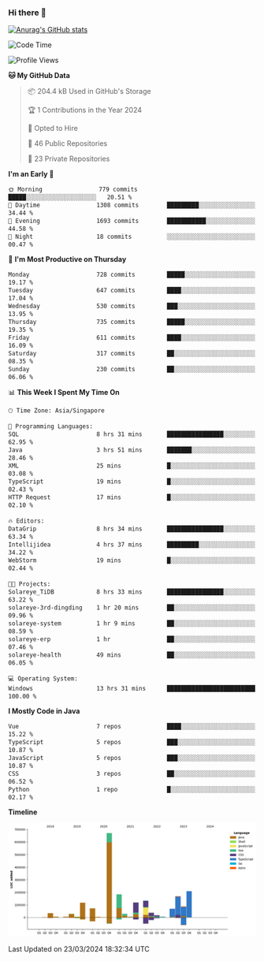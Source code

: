 ### Hi there 👋

[![Anurag's GitHub stats](https://github-readme-stats.vercel.app/api?username=xiumu2017&show_icons=true&theme=radical)](https://github.com/anuraghazra/github-readme-stats)

<!--
**xiumu2017/xiumu2017** is a ✨ _special_ ✨ repository because its `README.md` (this file) appears on your GitHub profile.

Here are some ideas to get you started:

- 🔭 I’m currently working on ...
- 🌱 I’m currently learning ...
- 👯 I’m looking to collaborate on ...
- 🤔 I’m looking for help with ...
- 💬 Ask me about ...
- 📫 How to reach me: ...
- 😄 Pronouns: ...
- ⚡ Fun fact: ...
-->

<!--START_SECTION:waka-->
![Code Time](http://img.shields.io/badge/Code%20Time-2%2C033%20hrs%2039%20mins-blue)

![Profile Views](http://img.shields.io/badge/Profile%20Views-0-blue)

**🐱 My GitHub Data** 

> 📦 204.4 kB Used in GitHub's Storage 
 > 
> 🏆 1 Contributions in the Year 2024
 > 
> 💼 Opted to Hire
 > 
> 📜 46 Public Repositories 
 > 
> 🔑 23 Private Repositories 
 > 
**I'm an Early 🐤** 

```text
🌞 Morning                779 commits         █████░░░░░░░░░░░░░░░░░░░░   20.51 % 
🌆 Daytime                1308 commits        █████████░░░░░░░░░░░░░░░░   34.44 % 
🌃 Evening                1693 commits        ███████████░░░░░░░░░░░░░░   44.58 % 
🌙 Night                  18 commits          ░░░░░░░░░░░░░░░░░░░░░░░░░   00.47 % 
```
📅 **I'm Most Productive on Thursday** 

```text
Monday                   728 commits         █████░░░░░░░░░░░░░░░░░░░░   19.17 % 
Tuesday                  647 commits         ████░░░░░░░░░░░░░░░░░░░░░   17.04 % 
Wednesday                530 commits         ███░░░░░░░░░░░░░░░░░░░░░░   13.95 % 
Thursday                 735 commits         █████░░░░░░░░░░░░░░░░░░░░   19.35 % 
Friday                   611 commits         ████░░░░░░░░░░░░░░░░░░░░░   16.09 % 
Saturday                 317 commits         ██░░░░░░░░░░░░░░░░░░░░░░░   08.35 % 
Sunday                   230 commits         ██░░░░░░░░░░░░░░░░░░░░░░░   06.06 % 
```


📊 **This Week I Spent My Time On** 

```text
🕑︎ Time Zone: Asia/Singapore

💬 Programming Languages: 
SQL                      8 hrs 31 mins       ████████████████░░░░░░░░░   62.95 % 
Java                     3 hrs 51 mins       ███████░░░░░░░░░░░░░░░░░░   28.46 % 
XML                      25 mins             █░░░░░░░░░░░░░░░░░░░░░░░░   03.08 % 
TypeScript               19 mins             █░░░░░░░░░░░░░░░░░░░░░░░░   02.43 % 
HTTP Request             17 mins             █░░░░░░░░░░░░░░░░░░░░░░░░   02.10 % 

🔥 Editors: 
DataGrip                 8 hrs 34 mins       ████████████████░░░░░░░░░   63.34 % 
Intellijidea             4 hrs 37 mins       █████████░░░░░░░░░░░░░░░░   34.22 % 
WebStorm                 19 mins             █░░░░░░░░░░░░░░░░░░░░░░░░   02.44 % 

🐱‍💻 Projects: 
Solareye_TiDB            8 hrs 33 mins       ████████████████░░░░░░░░░   63.22 % 
solareye-3rd-dingding    1 hr 20 mins        ██░░░░░░░░░░░░░░░░░░░░░░░   09.96 % 
solareye-system          1 hr 9 mins         ██░░░░░░░░░░░░░░░░░░░░░░░   08.59 % 
solareye-erp             1 hr                ██░░░░░░░░░░░░░░░░░░░░░░░   07.46 % 
solareye-health          49 mins             ██░░░░░░░░░░░░░░░░░░░░░░░   06.05 % 

💻 Operating System: 
Windows                  13 hrs 31 mins      █████████████████████████   100.00 % 
```

**I Mostly Code in Java** 

```text
Vue                      7 repos             ████░░░░░░░░░░░░░░░░░░░░░   15.22 % 
TypeScript               5 repos             ███░░░░░░░░░░░░░░░░░░░░░░   10.87 % 
JavaScript               5 repos             ███░░░░░░░░░░░░░░░░░░░░░░   10.87 % 
CSS                      3 repos             ██░░░░░░░░░░░░░░░░░░░░░░░   06.52 % 
Python                   1 repo              █░░░░░░░░░░░░░░░░░░░░░░░░   02.17 % 
```



**Timeline**

![Lines of Code chart](https://raw.githubusercontent.com/xiumu2017/xiumu2017/main/assets/bar_graph.png)


 Last Updated on 23/03/2024 18:32:34 UTC
<!--END_SECTION:waka-->
